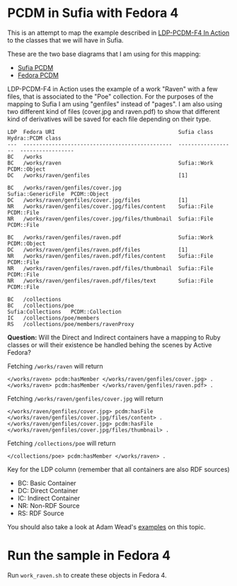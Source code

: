 # PCDM in Sufia with Fedora 4
This is an attempt to map the example described in [LDP-PCDM-F4 In Action](https://wiki.duraspace.org/display/FEDORA4x/LDP-PCDM-F4+In+Action) to the classes that we will have in Sufia. 

These are the two base diagrams that I am using for this mapping:
* [Sufia PCDM](https://docs.google.com/drawings/d/1uTbg0FPQDoa2zN6p1I37m-M3CFnlx85Mp9CEyRw-rf4/edit)
* [Fedora PCDM](https://wiki.duraspace.org/download/attachments/68067286/ldp-pcdm-f4-dirs.png?version=2&modificationDate=1428639700927&api=v2)

LDP-PCDM-F4 in Action uses the example of a work "Raven" with a few files, that is associated to the "Poe" collection. For the purposes of the mapping to Sufia I am using "genfiles" instead of "pages". I am also using two different kind of files (cover.jpg and raven.pdf) to show that different kind of derivatives will be saved for each file depending on their type.

    LDP  Fedora URI                                       Sufia class         Hydra::PCDM class      
    ---  -----------------------------------------------  ------------------  -----------------   
    BC   /works                
    BC   /works/raven                                     Sufia::Work         PCDM::Object    
    DC   /works/raven/genfiles                            [1]                
                
    BC   /works/raven/genfiles/cover.jpg                  Sufia::GenericFile  PCDM::Object    
    DC   /works/raven/genfiles/cover.jpg/files            [1]                
    NR   /works/raven/genfiles/cover.jpg/files/content    Sufia::File         PCDM::File      
    NR   /works/raven/genfiles/cover.jpg/files/thumbnail  Sufia::File         PCDM::File      
                    
    BC   /works/raven/genfiles/raven.pdf                  Sufia::Work         PCDM::Object    
    DC   /works/raven/genfiles/raven.pdf/files            [1]                
    NR   /works/raven/genfiles/raven.pdf/files/content    Sufia::File         PCDM::File      
    NR   /works/raven/genfiles/raven.pdf/files/thumbnail  Sufia::File         PCDM::File      
    NR   /works/raven/genfiles/raven.pdf/files/text       Sufia::File         PCDM::File      
    
    BC   /collections
    BC   /collections/poe                                 Sufia:Collections   PCDM::Collection
    IC   /collections/poe/members
    RS   /collections/poe/members/ravenProxy


**Question:** Will the Direct and Indirect containers have a mapping to Ruby classes or will their existence be handled behing the scenes by Active Fedora?


Fetching `/works/raven` will return 

    </works/raven> pcdm:hasMember </works/raven/genfiles/cover.jpg> .
    </works/raven> pcdm:hasMember </works/raven/genfiles/raven.pdf> .

Fetching `/works/raven/genfiles/cover.jpg` will return 

    </works/raven/genfiles/cover.jpg> pcdm:hasFile </works/raven/genfiles/cover.jpg/files/content> .
    </works/raven/genfiles/cover.jpg> pcdm:hasFile </works/raven/genfiles/cover.jpg/files/thumbnail> .
    
Fetching `/collections/poe` will return

    </collections/poe> pcdm:hasMember </works/raven> .
    

Key for the LDP column (remember that all containers are also RDF sources)
* BC: Basic Container
* DC: Direct Container
* IC: Indirect Container
* NR: Non-RDF Source
* RS: RDF Source

You should also take a look at Adam Wead's [examples](https://github.com/awead/sufia-pcdm) on this topic.


# Run the sample in Fedora 4 
Run `work_raven.sh` to create these objects in Fedora 4.
